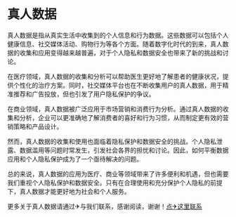 # 真人数据

真人数据是指从真实生活中收集到的个人信息和行为数据。这些数据可以包括个人健康信息、社交媒体活动、购物行为等各个方面。随着数字化时代的到来，真人数据的收集和应用变得越来越普遍，对于个人隐私和数据安全也带来了新的挑战和讨论。

在医疗领域，真人数据的收集和分析可以帮助医生更好地了解患者的健康状况，提供个性化的治疗方案。同时，社交媒体平台也在不断收集用户的真人数据，用于精准推荐和广告投放，但也引发了用户隐私保护的争议。

在商业领域，真人数据被广泛应用于市场营销和消费行为分析。通过真人数据的收集和分析，企业可以更准确地了解消费者的喜好和行为习惯，从而制定更有效的营销策略和产品设计。

然而，真人数据的收集和使用也面临着隐私保护和数据安全的挑战。个人隐私泄露、数据滥用等问题时常发生，引发社会各界的担忧和讨论。因此，如何平衡数据应用和个人隐私保护成为了一个亟待解决的问题。

总的来说，真人数据的应用为医疗、商业等领域带来了许多便利和机遇，但也需要我们重视个人隐私保护和数据安全。只有在合理使用和充分保护个人隐私的前提下，真人数据才能更好地为社会和个人服务。

更多关于真人数据请通过✈与我们联系，感谢阅读，谢谢！[点✈这里联系](https://t.me/lianmeng09)